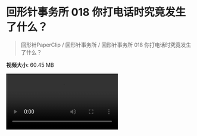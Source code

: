 # 回形针事务所 018 你打电话时究竟发生了什么？

> 回形针PaperClip / 回形针事务所 / 回形针事务所 018 你打电话时究竟发生了什么？

**视频大小**: 60.45 MB

<div class="video"><video src="https://file.hsyhx.top/archive/PaperClip/事务所/018.mp4" controls preload>🤔 您的浏览器不支持 video 标签</video></div>